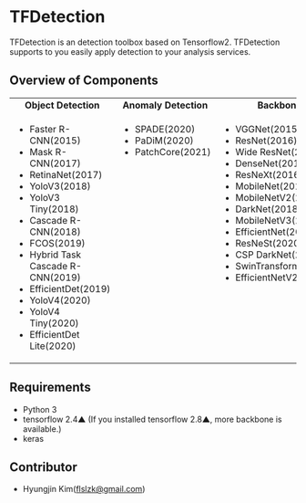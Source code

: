 # TFDetection
TFDetection is an detection toolbox based on Tensorflow2. TFDetection supports to you easily apply detection to your analysis services.

## Overview of Components
<table align = "center">
  <tbody>
    <tr align = "center" valign = "bottom">
      <td>
        <b>Object Detection</b>
      </td>
      <td>
        <b>Anomaly Detection</b>
      </td>
      <td>
        <b>Backbone</b>
      </td>
      <td>
        <b>Neck</b>
      </td>
    </tr>
    <tr valign = "top">
      <td>
        <ul>
          <li>Faster R-CNN(2015)</li>
          <li>Mask R-CNN(2017)</li>
          <li>RetinaNet(2017)</li>
          <li>YoloV3(2018)</li>
          <li>YoloV3 Tiny(2018)</li>
          <li>Cascade R-CNN(2018)</li>
          <li>FCOS(2019)</li>
          <li>Hybrid Task Cascade R-CNN(2019)</li>
          <li>EfficientDet(2019)</li>
          <li>YoloV4(2020)</li>
          <li>YoloV4 Tiny(2020)</li>
          <li>EfficientDet Lite(2020)</li>
        </ul>
      </td>
      <td>
        <ul>
          <li>SPADE(2020)</li>
          <li>PaDiM(2020)</li>
          <li>PatchCore(2021)</li>
        </ul>
      </td>
      <td>
        <ul>
          <li>VGGNet(2015)</li>
          <li>ResNet(2016)</li>
          <li>Wide ResNet(2016)</li>
          <li>DenseNet(2016)</li>
          <li>ResNeXt(2016)</li>
          <li>MobileNet(2017)</li>
          <li>MobileNetV2(2018)</li>
          <li>DarkNet(2018)</li>
          <li>MobileNetV3(2019)</li>
          <li>EfficientNet(2019)</li>
          <li>ResNeSt(2020)</li>
          <li>CSP DarkNet(2020)</li>
          <li>SwinTransformer(2021)</li>
          <li>EfficientNetV2(2021)</li>
        </ul>
      </td>
      <td>
        <ul>
          <li>FPN(2017)</a></li>
          <li>PANet(2018)</a></li>
          <li>BiFPN(2019)</a></li>
        </ul>
      </td>
    </tr>
  </tbody>
</table>
 
## Requirements

- Python 3
- tensorflow 2.4▲ (If you installed tensorflow 2.8▲, more backbone is available.)
- keras


## Contributor

 * Hyungjin Kim(flslzk@gmail.com)
